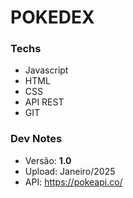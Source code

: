 # POKEDEX

### Techs 

* Javascript
* HTML
* CSS
* API REST
* GIT

### Dev Notes
- Versão: **1.0** 
- Upload: Janeiro/2025
- API: https://pokeapi.co/
  
